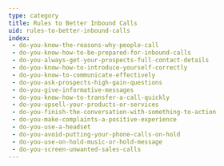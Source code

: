 ```yaml
---
type: category
title: Rules to Better Inbound Calls
uid: rules-to-better-inbound-calls
index:
 - do-you-know-the-reasons-why-people-call
 - do-you-know-how-to-be-prepared-for-inbound-calls
 - do-you-always-get-your-prospects-full-contact-details
 - do-you-know-how-to-introduce-yourself-correctly
 - do-you-know-to-communicate-effectively
 - do-you-ask-prospects-high-gain-questions
 - do-you-give-informative-messages
 - do-you-know-how-to-transfer-a-call-quickly
 - do-you-upsell-your-products-or-services
 - do-you-finish-the-conversation-with-something-to-action
 - do-you-make-complaints-a-positive-experience
 - do-you-use-a-headset
 - do-you-avoid-putting-your-phone-calls-on-hold
 - do-you-use-on-hold-music-or-hold-message
 - do-you-screen-unwanted-sales-calls
---
```




